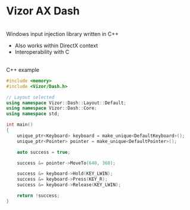 # Vizor AX Dash
\
Windows input injection library written in C++
- Also works within DirectX context
- Interoperability with C

\
C++ example
```cpp
#include <memory>
#include <Vizor/Dash.h>

// Layout selected
using namespace Vizor::Dash::Layout::Default;
using namespace Vizor::Dash::Core;
using namespace std;

int main()
{
    unique_ptr<Keyboard> keyboard = make_unique<DefaultKeyboard>();
    unique_ptr<Pointer> pointer = make_unique<DefaultPointer>();

    auto success = true;

    success &= pointer->MoveTo(640, 360);

    success &= keyboard->Hold(KEY_LWIN);
    success &= keyboard->Press(KEY_R);
    success &= keyboard->Release(KEY_LWIN);

    return !success;
}
```
